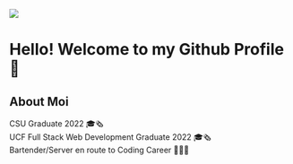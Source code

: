 ![](https://giphy.com/gifs/the-messengers-DOmoqqHVkhLos)

# Hello! Welcome to my Github Profile 👋

About Moi
---
CSU Graduate 2022 🎓🗞 <br>
UCF Full Stack Web Development Graduate 2022 🎓🗞 <br>
Bartender/Server en route to Coding Career 👩🏽‍💻 <br>
